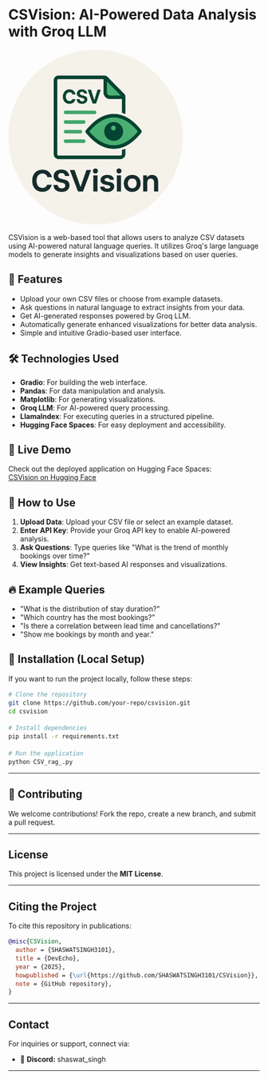 # CSVision: AI-Powered Data Analysis with Groq LLM

<img src="https://github.com/SHASWATSINGH3101/CSVision/blob/main/logo.png" alt="Devecho" width="350" style="border-radius: 50%;">


CSVision is a web-based tool that allows users to analyze CSV datasets using AI-powered natural language queries. It utilizes Groq's large language models to generate insights and visualizations based on user queries.

## 🚀 Features
- Upload your own CSV files or choose from example datasets.
- Ask questions in natural language to extract insights from your data.
- Get AI-generated responses powered by Groq LLM.
- Automatically generate enhanced visualizations for better data analysis.
- Simple and intuitive Gradio-based user interface.

## 🛠️ Technologies Used
- **Gradio**: For building the web interface.
- **Pandas**: For data manipulation and analysis.
- **Matplotlib**: For generating visualizations.
- **Groq LLM**: For AI-powered query processing.
- **LlamaIndex**: For executing queries in a structured pipeline.
- **Hugging Face Spaces**: For easy deployment and accessibility.

## 🔗 Live Demo
Check out the deployed application on Hugging Face Spaces:  
[CSVision on Hugging Face](https://huggingface.co/spaces/SHASWATSINGH3101/CSVision)

## 📌 How to Use
1. **Upload Data**: Upload your CSV file or select an example dataset.
2. **Enter API Key**: Provide your Groq API key to enable AI-powered analysis.
3. **Ask Questions**: Type queries like "What is the trend of monthly bookings over time?"
4. **View Insights**: Get text-based AI responses and visualizations.

## 🔥 Example Queries
- "What is the distribution of stay duration?"
- "Which country has the most bookings?"
- "Is there a correlation between lead time and cancellations?"
- "Show me bookings by month and year."

## 📌 Installation (Local Setup)
If you want to run the project locally, follow these steps:

```bash
# Clone the repository
git clone https://github.com/your-repo/csvision.git
cd csvision

# Install dependencies
pip install -r requirements.txt

# Run the application
python CSV_rag_.py
```
---

## 🤝 Contributing
We welcome contributions! Fork the repo, create a new branch, and submit a pull request.

---

## License
This project is licensed under the **MIT License**.

---

## Citing the Project

To cite this repository in publications:

```bibtex
@misc{CSVision,
  author = {SHASWATSINGH3101},
  title = {DevEcho},
  year = {2025},
  howpublished = {\url{https://github.com/SHASWATSINGH3101/CSVision}},
  note = {GitHub repository},
}
```

---

## Contact
For inquiries or support, connect via:
- 💬 **Discord:** shaswat_singh

---
